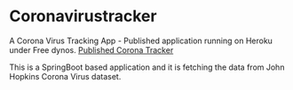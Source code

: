 # Coronavirustracker
A Corona Virus Tracking App - Published application running on Heroku under Free dynos. 
[Published Corona Tracker](https://covidtracker.prodapp.in/)

This is a SpringBoot based application and it is fetching the data from John Hopkins Corona Virus dataset.
